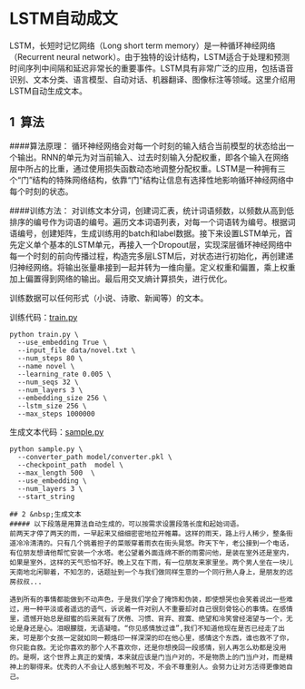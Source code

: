 # LSTM自动成文
LSTM，长短时记忆网络（Long short term memory）是一种循环神经网络（Recurrent neural network）。由于独特的设计结构，LSTM适合于处理和预测时间序列中间隔和延迟非常长的重要事件。LSTM具有非常广泛的应用，包括语音识别、文本分类、语言模型、自动对话、机器翻译、图像标注等领域。这里介绍用LSTM自动生成文本。


## 1 &nbsp;算法
####算法原理：
循环神经网络会对每一个时刻的输入结合当前模型的状态给出一个输出。RNN的单元为对当前输入、过去时刻输入分配权重，即各个输入在网络层中所占的比重，通过使用损失函数动态地调整分配权重。LSTM是一种拥有三个“门”结构的特殊网络结构，依靠“门”结构让信息有选择性地影响循环神经网络中每个时刻的状态。

####训练方法：
对训练文本分词，创建词汇表，统计词语频数，以频数从高到低排序的编号作为词语的编号。遍历文本词语列表，对每一个词语转为编号。根据词语编号，创建矩阵，生成训练用的batch和label数据。接下来设置LSTM单元，首先定义单个基本的LSTM单元，再接入一个Dropout层，实现深层循环神经网络中每一个时刻的前向传播过程，构造完多层LSTM后，对状态进行初始化，再创建递归神经网络。将输出张量串接到一起并转为一维向量。定义权重和偏置，乘上权重加上偏置得到网络的输出。最后用交叉熵计算损失，进行优化。

训练数据可以任何形式（小说、诗歌、新闻等）的文本。

训练代码：[train.py](https://github.com/fxfviolet/LSTM_automatic_writing/blob/master/train.py) 

```
python train.py \
  --use_embedding True \
  --input_file data/novel.txt \
  --num_steps 80 \
  --name novel \
  --learning_rate 0.005 \
  --num_seqs 32 \
  --num_layers 3 \
  --embedding_size 256 \
  --lstm_size 256 \
  --max_steps 1000000
```

生成文本代码：[sample.py](https://github.com/fxfviolet/LSTM_automatic_writing/blob/master/sample.py) 

```
python sample.py \
  --converter_path model/converter.pkl \
  --checkpoint_path  model \
  --max_length 500  \
  --use_embedding \
  --num_layers 3 \
  --start_string 

## 2 &nbsp;生成文本
##### 以下段落是用算法自动生成的，可以按需求设置段落长度和起始词语。
前两天才停了两天的雨，一早起来又细细密密地拉开帷幕。这样的雨天，路上行人稀少，整条街道冷冷清清的。只有几个挑着担子的菜贩穿着雨衣在街头晃悠。昨天下午，老公接到一个电话，有位朋友想请他帮忙安装一个水塔。老公望着外面连绵不断的雨雾问他，是装在室外还是室内，如果是室外，这样的天气恐怕不好。晚上又在下雨，有一位朋友来家里坐。两个男人坐在一块儿天南地北闲聊着，不知怎的，话题扯到一个与我们做同样生意的一个同行熟人身上，是朋友的远房叔叔...

遇到所有的事情都能做到不动声色，于是我们学会了掩饰和伪装，即使想哭也会笑着说出一些难过，用一种平淡或者遥远的语气，诉说着一件对别人不重要却对自己很刻骨铭心的事情。在感情里，遗憾开始总是甜蜜的后来就有了厌倦、习惯、背弃、寂寞、绝望和冷笑曾经渴望与一个，无论是身还是心。泪眼朦胧，无语凝噎。“你见感情放过谁”,我们不知道他现在是否已经走了出来，可是那个女孩一定就如同一颗烙印一样深深的印在他心里，感情这个东西，谁也救不了你，你只能自救。无论你喜欢的那个人不喜欢你，还是你想挽回一段感情，别人再怎么劝都是没用的。是啊，这个世界上真正的爱情，本来就应该是门当户对的，不是物质上的门当户对，而是精神上的聊得来。优秀的人不会让人感到触不可及，不会不尊重别人。会努力让对方活得更像她自己。
  